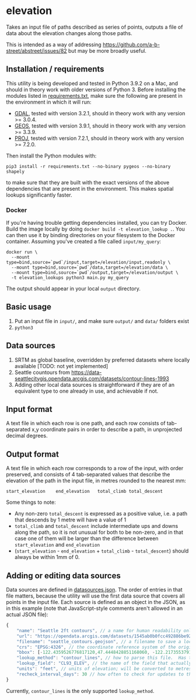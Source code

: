 # elevation

Takes an input file of paths described as series of points, outputs a file of data about the elevation changes along those paths.

This is intended as a way of addressing https://github.com/a-b-street/abstreet/issues/82 but may be more broadly useful.

## Installation / requirements

This utility is being developed and tested in Python 3.9.2 on a Mac, and should in theory work with older versions of Python 3.  Before installing the modules listed in [requirements.txt](requirements.txt), make sure the following are present in the environment in which it will run:

* [GDAL](https://www.gdal.org/), tested with version 3.2.1, should in theory work with any version >= 3.0.4.
* [GEOS](https://trac.osgeo.org/geos), tested with version 3.9.1, should in theory work with any version >= 3.3.9.
* [PROJ](https://proj.org/), tested with version 7.2.1, should in theory work with any version >= 7.2.0.

Then install the Python modules with:

`pip3 install -r requirements.txt --no-binary pygeos --no-binary shapely`

to make sure that they are built with the exact versions of the above dependencies that are present in the environment.  This makes spatial lookups significantly faster.

### Docker

If you're having trouble getting dependencies installed, you can try Docker. Build the image locally by doing `docker build -t elevation_lookup .`. You can then use it by binding directories on your filesystem to the Docker container. Assuming you've created a file called `input/my_query`:

```
docker run \
  --mount type=bind,source=`pwd`/input,target=/elevation/input,readonly \
  --mount type=bind,source=`pwd`/data,target=/elevation/data \
  --mount type=bind,source=`pwd`/output,target=/elevation/output \
  -t elevation_lookups python3 main.py my_query
```

The output should appear in your local `output` directory.

## Basic usage

1. Put an input file in `input/`, and make sure `output/` and `data/` folders exist
2. `python3`

## Data sources

1. SRTM as global baseline, overridden by preferred datasets where locally available [TODO: not yet implemented]
2. Seattle countours from https://data-seattlecitygis.opendata.arcgis.com/datasets/contour-lines-1993
3. Adding other local data sources is straightforward if they are of an equivalent type to one already in use, and achievable if not.

## Input format

A text file in which each row is one path, and each row consists of tab-separated x,y coordinate pairs in order to describe a path, in unprojected decimal degrees.

## Output format

A text file in which each row corresponds to a row of the input, with order preserved, and consists of 4 tab-separated values that describe the elevation of the path in the input file, in metres rounded to the nearest mm:

`start_elevation	end_elevation	total_climb	total_descent`

Some things to note:

* Any non-zero `total_descent` is expressed as a positive value, i.e. a path that descends by 1 metre will have a value of 1
* `total_climb` and `total_descent` include intermediate ups and downs along the path, so it is not unusual for both to be non-zero, and in that case one of them will be larger than the difference between `start_elevation` and `end_elevation`
* (`start_elevation` - `end_elevation` + `total_climb` - `total_descent`) should always be within 1mm of 0.

## Adding or editing data sources

Data sources are defined in [datasources.json](datasources.json).  The order of entries in that file matters, because the utility will use the first data source that covers all points in the input file.  Each source is defined as an object in the JSON, as in this example (note that JavaScript-style comments aren't allowed in an actual JSON file):

```javascript
{
	"name": "Seattle 2ft contours", // a name for human readability only
	"url": "https://opendata.arcgis.com/datasets/1545ab0b0fcc492886be92be25a9faa5_0.geojson",
	"filename": "seattle_contours.geojson", // a filename to save a local copy as, into the data/ directory
	"crs": "EPSG:4326", // the coordinate reference system of the original data file.  Any CRS that PROJ can handle works; files will be converted to EPSG:4326 on loading if they aren't already in that
	"bbox": [-122.4359526776817120,47.4448428851168060, -122.2173553791662357,47.7779711955390596], // WSEN coordinates for the area covered by this file
	"lookup_method": "contour_lines", // how to parse this file.  Has to have a pathway set up in data.py
	"lookup_field": "CL93_ELEV", // the name of the field that actually has elevations in it
	"units": "feet", // units of elevation; will be converted to metres if they aren't already
	"recheck_interval_days": 30 // how often to check for updates to the original source file
}
```

Currently, `contour_lines` is the only supported `lookup_method`.



